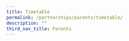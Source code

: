 ```yaml
---
title: Timetable
permalink: /partnerships/parents/timetable/
description: ""
third_nav_title: Parents
---
```

